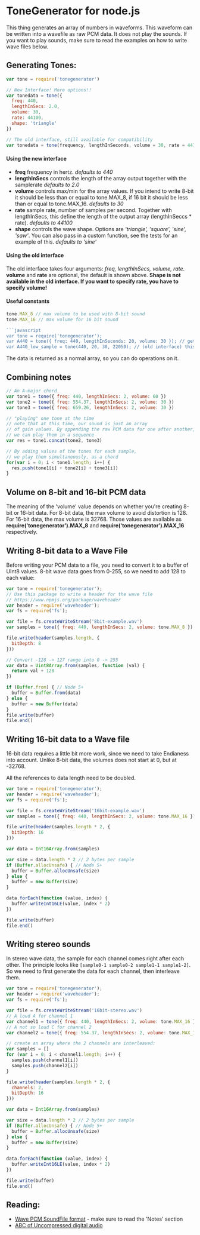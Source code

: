 ToneGenerator for node.js
====

This thing generates an array of numbers in waveforms. This waveform can be written into a wavefile as raw PCM data.
It does not play the sounds. If you want to play sounds, make sure to read the examples on how to write wave files below.

## Generating Tones:

```javascript
var tone = require('tonegenerator')

// New Interface! More options!!
var tonedata = tone({
  freq: 440,
  lengthInSecs: 2.0,
  volume: 30,
  rate: 44100,
  shape: 'triangle'
})

// The old interface, still available for compatibility
var tonedata = tone(frequency, lengthInSeconds, volume = 30, rate = 44100)
```

#### Using the new interface
- **freq** frequency in hertz. *defaults to 440*
- **lengthInSecs** controls the length of the array output together with the samplerate *defaults to 2.0*
- **volume** controls max/min for the array values. If you intend to write 8-bit it should be less than or equal to tone.MAX_8, if 16 bit it should be less than or equal to tone.MAX_16. *defaults to 30*
- **rate** sample rate, number of samples per second. Together with lengthInSecs, this define the length of the output array (lengthInSeccs * rate). *defaults to 44100*
- **shape** controls the wave shape. Options are *'triangle', 'square', 'sine', 'saw'*. You can also pass in a custom function, see the tests for an example of this. *defaults to 'sine'*

#### Using the old interface
The old interface takes four arguments: *freq, lengthInSecs, volume, rate*.
**volume** and **rate** are optional, the default is shown above.
**Shape is not available in the old interface. If you want to specify rate, you have to specify volume!**

#### Useful constants
```javascript
tone.MAX_8 // max volume to be used with 8-bit sound
tone.MAX_16 // max volume for 16 bit sound

```javascript
var tone = require('tonegenerator');
var A440 = tone({ freq: 440, lengthInSeconds: 20, volume: 30 }); // get PCM data for a 440hz A, 20 seconds, volume 30
var A440_low_sample = tone(440, 20, 30, 22050); // (old interface) this array has lower sample rate and will only be half as long
```

The data is returned as a normal array, so you can do operations on it.

## Combining notes

```javascript
// An A-major chord
var tone1 = tone({ freq: 440, lengthInSecs: 2, volume: 60 })
var tone2 = tone({ freq: 554.37, lengthInSecs: 2, volume: 30 })
var tone3 = tone({ freq: 659.26, lengthInSecs: 2, volume: 30 })

// "playing" one tone at the time
// note that at this time, our sound is just an array
// of gain values. By appending the raw PCM data for one after another,
// we can play them in a sequence
var res = tone1.concat(tone2, tone3)

// By adding values of the tones for each sample,
// we play them simultaneously, as a chord
for(var i = 0; i < tone1.length; i++) {
  res.push(tone1[i] + tone2[i] + tone3[i])
}
```

## Volume on 8-bit and 16-bit PCM data

The meaning of the 'volume' value depends on whether you're creating 8-bit or 16-bit data. For 8-bit data, the max volume to avoid distortion is 128. For 16-bit data, the max volume is 32768. Those values are available as **require('tonegenerator').MAX_8** and **require('tonegenerator').MAX_16** respectively.

## Writing 8-bit data to a Wave File
Before writing your PCM data to a file, you need to convert it to a buffer of UInt8 values. 8-bit wave data goes from 0-255, so we need to add 128 to each value:

```javascript
var tone = require('tonegenerator');
// Use this package to write a header for the wave file
// https://www.npmjs.org/package/waveheader
var header = require('waveheader');
var fs = require('fs');

var file = fs.createWriteStream('8bit-example.wav')
var samples = tone({ freq: 440, lengthInSecs: 2, volume: tone.MAX_8 })

file.write(header(samples.length, {
  bitDepth: 8
}))

// Convert -128 -> 127 range into 0 -> 255
var data = Uint8Array.from(samples, function (val) {
  return val + 128
})

if (Buffer.from) { // Node 5+
  buffer = Buffer.from(data)
} else {
  buffer = new Buffer(data)
}
file.write(buffer)
file.end()
```

## Writing 16-bit data to a Wave file

16-bit data requires a little bit more work, since we need to take Endianess into account. Unlike 8-bit data, the volumes does not start at 0, but at -32768.

All the references to data length need to be doubled.

```javascript
var tone = require('tonegenerator');
var header = require('waveheader');
var fs = require('fs');

var file = fs.createWriteStream('16bit-example.wav')
var samples = tone({ freq: 440, lengthInSecs: 2, volume: tone.MAX_16 })

file.write(header(samples.length * 2, {
  bitDepth: 16
}))

var data = Int16Array.from(samples)

var size = data.length * 2 // 2 bytes per sample
if (Buffer.allocUnsafe) { // Node 5+
  buffer = Buffer.allocUnsafe(size)
} else {
  buffer = new Buffer(size)
}

data.forEach(function (value, index) {
  buffer.writeInt16LE(value, index * 2)
})

file.write(buffer)
file.end()
```

## Writing stereo sounds

In stereo wave data, the sample for each channel comes right after each other.
The principle looks like `[sample0-1 sample0-2 sample1-1 sample1-2]`. So we need to
first generate the data for each channel, then interleave them.


```javascript
var tone = require('tonegenerator');
var header = require('waveheader');
var fs = require('fs');

var file = fs.createWriteStream('16bit-stereo.wav')
// A loud A for channel 1
var channel1 = tone({ freq: 440, lengthInSecs: 2, volume: tone.MAX_16 })
// A not so loud C for channel 2
var channel2 = tone({ freq: 554.37, lengthInSecs: 2, volume: tone.MAX_16 / 4 })

// create an array where the 2 channels are interleaved:
var samples = []
for (var i = 0; i < channel1.length; i++) {
  samples.push(channel1[i])
  samples.push(channel2[i])
}

file.write(header(samples.length * 2, {
  channels: 2,
  bitDepth: 16
}))

var data = Int16Array.from(samples)

var size = data.length * 2 // 2 bytes per sample
if (Buffer.allocUnsafe) { // Node 5+
  buffer = Buffer.allocUnsafe(size)
} else {
  buffer = new Buffer(size)
}

data.forEach(function (value, index) {
  buffer.writeInt16LE(value, index * 2)
})

file.write(buffer)
file.end()
```

## Reading:

* [Wave PCM SoundFile format](http://soundfile.sapp.org/doc/WaveFormat/) - make sure to read the 'Notes' section
* [ABC of Uncompressed digital audio](http://blog.bjornroche.com/2013/05/the-abcs-of-pcm-uncompressed-digital.html)
